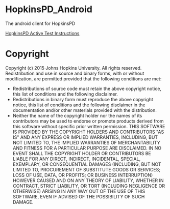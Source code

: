 # HopkinsPD_Android
The android client for HopkinsPD

[HopkinsPD Active Test Instructions](https://www.youtube.com/channel/UCk9_EZQcsc-x_HPT4jwyIAA)

# Copyright
Copyright (c) 2015 Johns Hopkins University. All rights reserved.
Redistribution and use in source and binary forms, with or without
modification, are permitted provided that the following conditions
are met:
- Redistributions of source code must retain the above copyright
  notice, this list of conditions and the following disclaimer.
- Redistributions in binary form must reproduce the above copyright
  notice, this list of conditions and the following disclaimer in the
  documentation and/or other materials provided with the
  distribution.
- Neither the name of the copyright holder nor the names of
  its contributors may be used to endorse or promote products derived
  from this software without specific prior written permission.
THIS SOFTWARE IS PROVIDED BY THE COPYRIGHT HOLDERS AND CONTRIBUTORS
"AS IS" AND ANY EXPRESS OR IMPLIED WARRANTIES, INCLUDING, BUT NOT
LIMITED TO, THE IMPLIED WARRANTIES OF MERCHANTABILITY AND FITNESS
FOR A PARTICULAR PURPOSE ARE DISCLAIMED.  IN NO EVENT SHALL
THE COPYRIGHT HOLDER OR CONTRIBUTORS BE LIABLE FOR ANY DIRECT,
INDIRECT, INCIDENTAL, SPECIAL, EXEMPLARY, OR CONSEQUENTIAL DAMAGES
(INCLUDING, BUT NOT LIMITED TO, PROCUREMENT OF SUBSTITUTE GOODS OR
SERVICES; LOSS OF USE, DATA, OR PROFITS; OR BUSINESS INTERRUPTION)
HOWEVER CAUSED AND ON ANY THEORY OF LIABILITY, WHETHER IN CONTRACT,
STRICT LIABILITY, OR TORT (INCLUDING NEGLIGENCE OR OTHERWISE)
ARISING IN ANY WAY OUT OF THE USE OF THIS SOFTWARE, EVEN IF ADVISED
OF THE POSSIBILITY OF SUCH DAMAGE.

